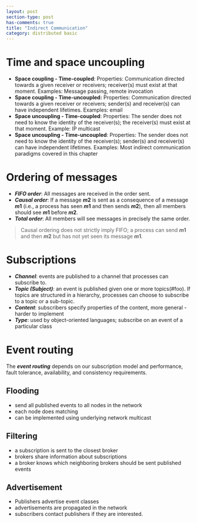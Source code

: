 ```yaml
---
layout: post
section-type: post
has-comments: true
title: "Indirect Communication"
category: distributed basic
---
```


# Time and space uncoupling

- **Space coupling - Time-coupled**: Properties: Communication directed towards a given
receiver or receivers; receiver(s) must exist at that moment. Examples: Message passing, remote invocation
- **Space coupling - Time-uncoupled:** Properties: Communication directed towards a
given receiver or receivers; sender(s) and receiver(s) can have independent lifetimes. Examples: email
- **Space uncoupling - Time-coupled**: Properties: The sender does not need to know the identity of the receiver(s); the receiver(s) must exist at that moment. Example: IP
multicast
- **Space uncoupling - Time-uncoupled**: Properties: The sender does not need to know the identity of the receiver(s); sender(s) and receiver(s) can have independent lifetimes. Examples: Most indirect communication paradigms covered in this chapter

# **Ordering of messages**

- ***FIFO order***: All messages are received in the order sent.
- ***Causal order***: If a message ***m*2** is sent as a consequence of a message ***m*1** (i.e., a process has seen ***m*1** and then sends ***m*2**), then all members should see ***m*1** before ***m*2**.
- ***Total order***: All members will see messages in precisely the same order.

> Causal ordering does not strictly imply FIFO; a process can send ***m*1** and then ***m*2** but has not yet seen its message ***m*1**.
> 

# Subscriptions

- ***Channel***: events are published to a channel that processes can subscribe to.
- ***Topic (Subject)***: an event is published given one or more topics(#foo). If topics are structured in a hierarchy, processes can choose to subscribe to a topic or a sub-topic.
- ***Content***: subscribers specify properties of the content, more general - harder to implement
- ***Type***: used by object-oriented languages; subscribe on an event of a particular class

# Event routing

The ***event routing*** depends on our subscription model and performance, fault tolerance, availability, and consistency requirements.

## Flooding

- send all published events to all nodes in the network
- each node does matching
- can be implemented using underlying network multicast

## Filtering

- a subscription is sent to the closest broker
- brokers share information about subscriptions
- a broker knows which neighboring brokers should be sent published events

## Advertisement

- Publishers advertise event classes
- advertisements are propagated in the network
- subscribers contact publishers if they are interested.